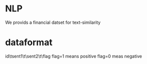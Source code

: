 # NLP
We provids a financial datset for text-similarity
# dataformat
id\tsent1\t\sent2\t\flag
flag=1 means positive
flag=0 meas negative
